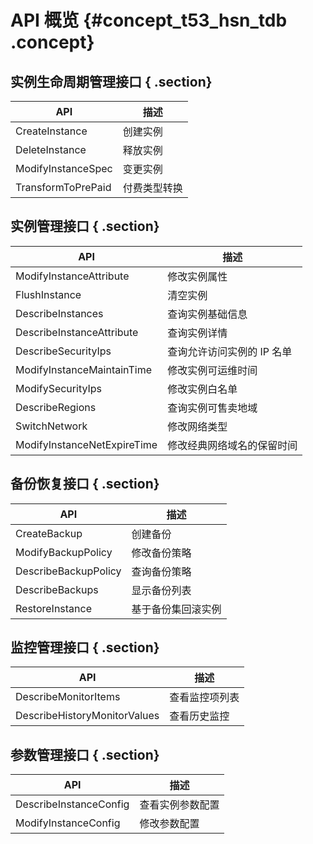 # API 概览 {#concept_t53_hsn_tdb .concept}

## 实例生命周期管理接口 { .section}

|API|描述|
|---|--|
|CreateInstance|创建实例|
|DeleteInstance|释放实例|
|ModifyInstanceSpec|变更实例|
|TransformToPrePaid|付费类型转换|

## 实例管理接口 { .section}

|API|描述|
|---|--|
|ModifyInstanceAttribute|修改实例属性|
|FlushInstance|清空实例|
|DescribeInstances|查询实例基础信息|
|DescribeInstanceAttribute|查询实例详情|
|DescribeSecurityIps|查询允许访问实例的 IP 名单|
|ModifyInstanceMaintainTime|修改实例可运维时间|
|ModifySecurityIps|修改实例白名单|
|DescribeRegions|查询实例可售卖地域|
|SwitchNetwork|修改网络类型|
|ModifyInstanceNetExpireTime|修改经典网络域名的保留时间|

## 备份恢复接口 { .section}

|API|描述|
|---|--|
|CreateBackup|创建备份|
|ModifyBackupPolicy|修改备份策略|
|DescribeBackupPolicy|查询备份策略|
|DescribeBackups|显示备份列表|
|RestoreInstance|基于备份集回滚实例|

## 监控管理接口 { .section}

|API|描述|
|---|--|
|DescribeMonitorItems|查看监控项列表|
|DescribeHistoryMonitorValues|查看历史监控|

## 参数管理接口 { .section}

|API|描述|
|---|--|
|DescribeInstanceConfig|查看实例参数配置|
|ModifyInstanceConfig|修改参数配置|


